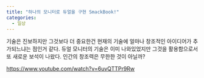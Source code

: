 ```yaml
---
title: "하나의 모니터로 듀얼을 구현 SmackBook!"
categories:
  - 일상
---
```

  
기술은 진보하지만 그것보다 더 중요한건 현재의 기술에 얼마나 창조적인 아이디어가 추가되느냐는 점인거 같다. 듀얼 모니터의 기술은 이미 나와있었지만 그것을 활용함으로서 또 새로운 보석이 나왔다. 인간의 창조력은 무한한 것이 아닐까?

<https://www.youtube.com/watch?v=6uvQTTPr9Rw>  
